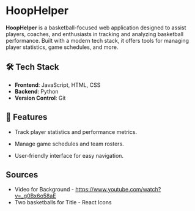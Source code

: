 # HoopHelper

**HoopHelper** is a basketball-focused web application designed to assist players, coaches, and enthusiasts in tracking and analyzing basketball performance. Built with a modern tech stack, it offers tools for managing player statistics, game schedules, and more.

## 🛠️ Tech Stack

- **Frontend**: JavaScript, HTML, CSS
- **Backend**: Python
- **Version Control**: Git

## 📌 Features
- Track player statistics and performance metrics.

- Manage game schedules and team rosters.

- User-friendly interface for easy navigation.

## Sources
- Video for Background - https://www.youtube.com/watch?v=_g0Bx6o58aE
- Two basketballs for Title - React Icons

